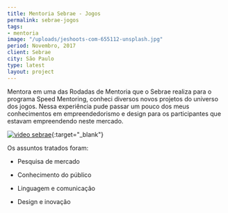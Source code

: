 ```yaml
---
title: Mentoria Sebrae - Jogos
permalink: sebrae-jogos
tags:
- mentoria
image: "/uploads/jeshoots-com-655112-unsplash.jpg"
period: Novembro, 2017
client: Sebrae
city: São Paulo
type: latest
layout: project
---
```


Mentora em uma das Rodadas de Mentoria que o Sebrae realiza para o programa Speed Mentoring, conheci diversos novos projetos do universo dos jogos. Nessa experiência pude passar um pouco dos meus conhecimentos em empreendedorismo e design para os participantes que estavam empreendendo neste mercado.

[![video sebrae](/uploads/sebrae-video-cover.jpg)](https://www.youtube.com/watch?v=vIwUADpqqiQ){:target="_blank"}

Os assuntos tratados foram:

-	Pesquisa de mercado

-	Conhecimento do público

-	Linguagem e comunicação

-	Design e inovação


